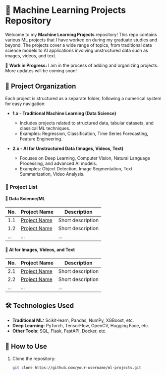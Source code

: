 # 🧠 Machine Learning Projects Repository

Welcome to my **Machine Learning Projects** repository! This repo contains various ML projects that I have worked on during my graduate studies and beyond. The projects cover a wide range of topics, from traditional data science models to AI applications involving unstructured data such as images, videos, and text.

🚧 **Work in Progress:** I am in the process of adding and organizing projects. More updates will be coming soon!

## 📂 **Project Organization**
Each project is structured as a separate folder, following a numerical system for easy navigation:

- **1.x - Traditional Machine Learning (Data Science)**
  - Includes projects related to structured data, tabular datasets, and classical ML techniques.
  - Examples: Regression, Classification, Time Series Forecasting, Feature Engineering.

- **2.x - AI for Unstructured Data (Images, Videos, Text)**
  - Focuses on Deep Learning, Computer Vision, Natural Language Processing, and advanced AI models.
  - Examples: Object Detection, Image Segmentation, Text Summarization, Video Analysis.

### 📜 **Project List**
#### 🔢 **Data Science/ML**
| No.  | Project Name | Description |
|------|-------------|-------------|
| 1.1  | [Project Name](link-to-project) | Short description |
| 1.2  | [Project Name](link-to-project) | Short description |
| ...  | ... | ... |

#### 🎨 **AI for Images, Videos, and Text**
| No.  | Project Name | Description |
|------|-------------|-------------|
| 2.1  | [Project Name](link-to-project) | Short description |
| 2.2  | [Project Name](link-to-project) | Short description |
| ...  | ... | ... |

## 🛠 **Technologies Used**
- **Traditional ML:** Scikit-learn, Pandas, NumPy, XGBoost, etc.
- **Deep Learning:** PyTorch, TensorFlow, OpenCV, Hugging Face, etc.
- **Other Tools:** SQL, Flask, FastAPI, Docker, etc.

## 🚀 **How to Use**
1. Clone the repository:
   ```bash
   git clone https://github.com/your-username/ml-projects.git
